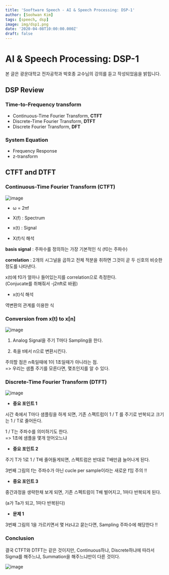 ```yaml
---
title: 'Sooftware Speech - AI & Speech Processing: DSP-1'
author: [Soohwan Kim]
tags: [speech, dsp]
image: img/dsp1.png
date: '2020-04-08T10:00:00.000Z'
draft: false
---
```


# AI & Speech Processing: DSP-1
  
  
본 글은 광운대학교 전자공학과 박호종 교수님의 강의를 듣고 작성되었음을 밝힙니다.  
  
## DSP Review  
  
### Time-to-Frequency transform

* Continuous-Time Fourier Transform, **CTFT**
* Discrete-Time Fourier Transform, **DTFT**
* Discrete Fourier Transform, **DFT**

### System Equation
  
* Frequency Response
* z-transform
  
## CTFT and DTFT
  
### Continuous-Time Fourier Transform (CTFT)

![image](https://user-images.githubusercontent.com/42150335/78560266-d08f7200-7850-11ea-930a-c4dc16410ccf.png)
  
* ω = 2πf
  
* X(f) : Spectrum
  
* x(t) : Signal
  
* X(f)식 해석  
  
**basis signal**  : 주파수를 정의하는 가장 기본적인 식 (f0는 주파수)  
  
**correlation** : 2개의 시그널을 곱하고 전체 적분을 취하면 그것이 곧 두 신호의 비슷한 정도를 나타낸다.  
  
x(t)에 f0가 얼마나 들어있는지를 correlation으로 측정한다.  
(Conjucate를 취해줘서 -j2πft로 바뀜)  
  
* x(t)식 해석
  
역변환의 관계를 이용한 식
  
### Conversion from x(t) to x[n]

![image](https://user-images.githubusercontent.com/42150335/78560292-ddac6100-7850-11ea-8c23-e7da693d1bfd.png)
  
1. Analog Signal을 주기 T마다 Sampling을 한다.  
  
2. 축을 t에서 n으로 변환시킨다.  
  
주의할 점은 n축일때에 1이 1초일때가 아니라는 점.  
=> 우리는 샘플 주기를 모른다면, 몇초인지를 알 수 있다.  
  
### Discrete-Time Fourier Transform (DTFT)  
  
![image](https://user-images.githubusercontent.com/42150335/78560748-86f35700-7851-11ea-865e-7946c84988a6.png)
  
* **중요 포인트 1**  
  
시간 축에서 T마다 샘플링을 하게 되면, 기존 스펙트럼이 1 / T 를 주기로 반복되고 크기는 1 / T로 줄어든다.  
  
1 / T는 주파수를 의미하기도 한다.  
=> 1초에 샘플을 몇개 얻어오느냐  
  
* **중요 포인트 2**  
  
주기 T가 1로 1 / T배 줄어들게되면, 스펙트럼은 반대로 T배만큼 늘어나게 된다.  
  
3번째 그림의 f는 주파수가 아닌 cucle per sample이라는 새로운 f임 주의 !!  
  
* **중요 포인트 3**

중간과정을 생략한채 보게 되면, 기존 스펙트럼이 T배 벌어지고, 1마다 반복되게 된다.  
  
(a가 Ta가 되고, 1마다 반복된다)
  
* **문제 1**  
  
3번째 그림의 1을 가르키면서 몇 Hz냐고 묻는다면, Sampling 주파수에 해당한다 !!  
  
### Conclusion

결국 CTFT와 DTFT는 같은 것이지만, Continuous하냐, Discrete하냐에 따라서 Sigma를 해주느냐, Summation을 해주느냐만이 다른 것이다.  
  
![image](https://user-images.githubusercontent.com/42150335/78562135-d9ce0e00-7853-11ea-8fa4-64d5969a5a3d.png)  
  





